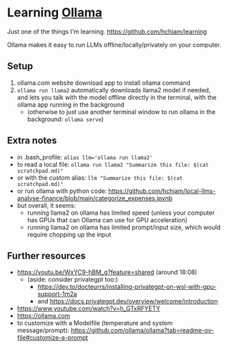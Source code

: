 # Learning [Ollama](https://ollama.com)

Just one of the things I'm learning. https://github.com/hchiam/learning

Ollama makes it easy to run LLMs offline/locally/privately on your computer.

## Setup

1. ollama.com website download app to install ollama command
2. `ollama run llama2` automatically downloads llama2 model if needed, and lets you talk with the model offline directly in the terminal, with the ollama app running in the background
    - (otherwise to just use another terminal window to run ollama in the background: `ollama serve`)

## Extra notes

- in .bash_profile: `alias llm='ollama run llama2'`
- to read a local file: `ollama run llama2 "Summarize this file: $(cat scratchpad.md)"`
- or with the custom alias: `llm "Summarize this file: $(cat scratchpad.md)"`
- or run ollama with python code: https://github.com/hchiam/local-llms-analyse-finance/blob/main/categorize_expenses.ipynb
- but overall, it seems:
  - running llama2 on ollama has limited speed (unless your computer has GPUs that can Ollama can use for GPU acceleration)
  - running llama2 on ollama has limited prompt/input size, which would require chopping up the input

## Further resources

- https://youtu.be/WxYC9-hBM_g?feature=shared (around 18:08)
  - (aside: consider privategpt too:)
    - https://dev.to/docteurrs/installing-privategpt-on-wsl-with-gpu-support-1m2a
    - and https://docs.privategpt.dev/overview/welcome/introduction
- https://www.youtube.com/watch?v=h_GTxRFYETY
- https://ollama.com
- to customize with a Modelfile (temperature and system message/prompt): https://github.com/ollama/ollama?tab=readme-ov-file#customize-a-prompt
